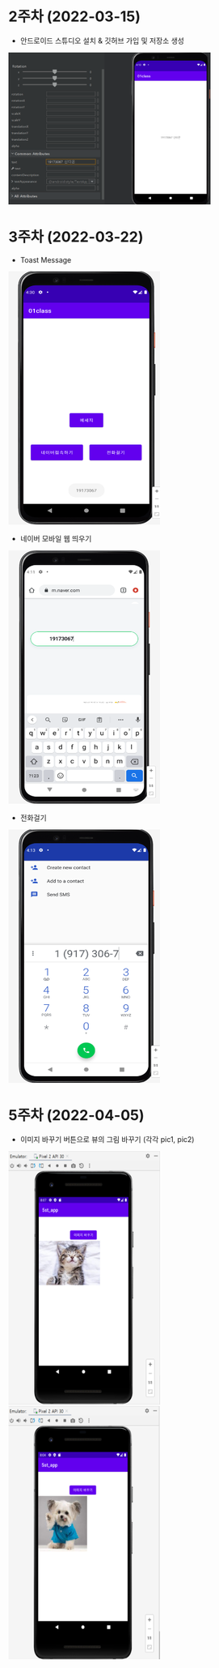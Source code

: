 # 2주차 (2022-03-15)
- 안드로이드 스튜디오 설치 & 깃허브 가입 및 저장소 생성
 
<img width="400" height="300" src="./pic/349812.png"></img>

# 3주차 (2022-03-22)
- Toast Message
 
<img width="300" height="500" src="./pic/3주차_메인.png"></img>

- 네이버 모바일 웹 띄우기

<img width="300" height="500" src="./pic/3주차_네이버.png"></img>

- 전화걸기

<img width="300" height="500" src="./pic/3주차_전화걸기.png"></img>

# 5주차 (2022-04-05)
- 이미지 바꾸기 버튼으로 뷰의 그림 바꾸기 (각각 pic1, pic2)

<img width="300" height="500" src="./pic/5week_pic1.png"></img>
<img width="300" height="500" src="./pic/5week_pic2.png"></img>
